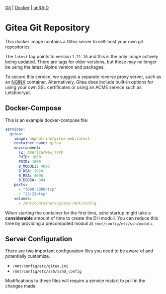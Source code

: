<!--
SPDX-FileCopyrightText: 2019 - 2024 Daniel Wolf <nephatrine@gmail.com>

SPDX-License-Identifier: ISC
-->

[Git](https://code.nephatrine.net/NephNET/docker-gitea-web/src/branch/master) |
[Docker](https://hub.docker.com/r/nephatrine/gitea-web/) |
[unRAID](https://code.nephatrine.net/NephNET/unraid-containers)

# Gitea Git Repository

This docker image contains a Gitea server to self-host your own git
repositories.

The `latest` tag points to version `1.21.10` and this is the only image
actively being updated. There are tags for older versions, but these may no
longer be using the latest Alpine version and packages.

To secure this service, we suggest a separate reverse proxy server, such as an
[NGINX](https://nginx.com/) container. Alternatively, Gitea does include
built-in options for using your own SSL certificates or using an ACME service
such as LetsEncrypt.

## Docker-Compose

This is an example docker-compose file:

```yaml
services:
  gitea:
    image: nephatrine/gitea-web:latest
    container_name: gitea
    environment:
      TZ: America/New_York
      PUID: 1000
      PGID: 1000
      B_MODULI: 4096
      B_DSA: 1024
      B_RSA: 4096
      B_ECDSA: 384
    ports:
      - "3000:3000/tcp"
      - "22:22/tcp"
    volumes:
      - /mnt/containers/gitea:/mnt/config
```

When starting the container for the first time, sshd startup might take a
**considerable** amount of time to create the DH moduli. You can reduce this
time by providing a precomputed moduli at `/mnt/config/etc/ssh/moduli`.

## Server Configuration

There are two important configuration files you need to be aware of and
potentially customize.

- `/mnt/config/etc/gitea.ini`
- `/mnt/config/etc/ssh/sshd_config`

Modifications to these files will require a service restart to pull in the
changes made.
